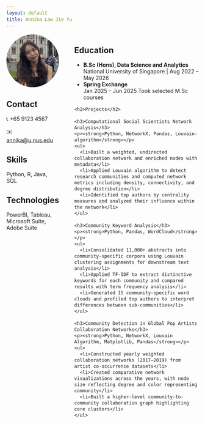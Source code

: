 ```yaml
---
layout: default
title: Annika Law Jie Yu
---
```


<div style="display: flex; gap: 40px; align-items: flex-start;">

  <!-- Left column: photo + contact -->
  <div style="flex: 1; max-width: 200px;">
    <img src="/assets/photo.jpg" alt="Annika Law Jie Yu" style="width:100%; border-radius:50%; object-fit:cover;">
    <h2>Contact</h2>
    <p>📞 +65 9123 4567</p>
    <p>✉️ <a href="mailto:annika@u.nus.edu">annika@u.nus.edu</a></p>
    <h2>Skills</h2>
    <p>Python, R, Java, SQL</p>
    <h2>Technologies</h2>
    <p>PowerBI, Tableau, Microsoft Suite, Adobe Suite</p>
  </div>

  <!-- Right column: main content -->
  <div style="flex: 3;">
    <h2>Education</h2>
    <ul>
      <li><strong>B.Sc (Hons), Data Science and Analytics</strong><br>
          National University of Singapore | <em></em>Aug 2022 – May 2026</em>
      </li>
      <li><strong>Spring Exchange</strong><br>
          <Technical University of Denmark | <em>Jan 2025 – Jun 2025</em>
          Took selected M.Sc courses
      </li>
    </ul>

    <h2>Projects</h2>

    <h3>Computational Social Scientists Network Analysis</h3>
    <p><strong>Python, NetworkX, Pandas, Louvain-algorithm</strong></p>
    <ul>
      <li>Built a weighted, undirected collaboration network and enriched nodes with metadata</li>
      <li>Applied Louvain algorithm to detect research communities and computed network metrics including density, connectivity, and degree distribution</li>
      <li>Identified top authors by centrality measures and analyzed their influence within the network</li>
    </ul>
    
    <h3>Community Keyword Analysis</h3>
    <p><strong>Python, Pandas, WordCloud</strong></p>
    <ul>
      <li>Consolidated 11,000+ abstracts into community-specific corpora using Louvain clustering assignments for downstream text analysis</li>
      <li>Applied TF-IDF to extract distinctive keywords for each community and compared results with term frequency analysis</li>
      <li>Generated 15 community-specific word clouds and profiled top authors to interpret differences between sub-communities</li>
    </ul>
    
    <h3>Community Detection in Global Pop Artists Collaboration Networks</h3>
    <p><strong>Python, NetworkX, Louvain Algorithm, Matplotlib, Pandas</strong></p>
    <ul>
      <li>Constructed yearly weighted collaboration networks (2017–2019) from artist co-occurrence datasets</li>
      <li>Created comparative network visualizations across the years, with node size reflecting degree and color representing community</li>
      <li>Built a higher-level community-to-community collaboration graph highlighting core clusters</li>
    </ul>

  </div>

</div>

